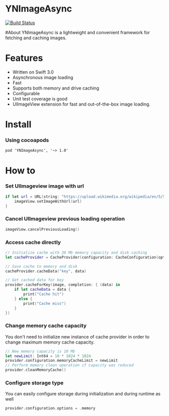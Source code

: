 YNImageAsync
==========
[![Build Status](https://travis-ci.org/ynechaev/YNImageAsync.svg?branch=master)](https://travis-ci.org/ynechaev/YNImageAsync)

#About
YNImageAsync is a lightweight and convenient framework for fetching and caching images.

# Features
- Written on Swift 3.0
- Asynchronous image loading
- Fast
- Supports both memory and drive caching
- Configurable
- Unit test coverage is good
- UIImageView extension for fast and out-of-the-box image loading.

# Install
### Using cocoapods
```
pod 'YNImageAsync', '~> 1.0'
```

# How to
### Set UIImageview image with url
```swift
if let url = URL(string: "https://upload.wikimedia.org/wikipedia/en/5/5f/Original_Doge_meme.jpg") {
    imageView.setImageWithUrl(url)
}
```
### Cancel UIImageview previous loading operation
```swift
imageView.cancelPreviousLoading()
```
### Access cache directly
```swift
// Initialize cache with 30 Mb memory capacity and disk caching
let cacheProvider = CacheProvider(configuration: CacheConfiguration(options: [.memory, .disk], memoryCacheLimit: 30 * 1024 * 1024)) 

// Save cache to memory and disk
cacheProvider.cacheData("key", data) 

// Get cached data for key
provider.cacheForKey(image, completion: { (data) in
    if let cacheData = data {
        print("Cache hit")
    } else {
        print("Cache miss")
    }
})
```
### Change memory cache capacity
You don't need to initialize new instance of cache provider in order to change maximum memory cache capacity.
```swift
// New memory capacity is 10 Mb
let newLimit: Int64 = 10 * 1024 * 1024        
provider.configuration.memoryCacheLimit = newLimit
// Perform memory clean operation if capacity was reduced
provider.cleanMemoryCache()
```
### Configure storage type
You can easily configure storage during initialization and during runtime as well
```swift
provider.configuration.options = .memory
```
